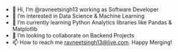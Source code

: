 - 👋 Hi, I’m @ravneetsingh13 working as Software Developer
- 👀 I’m interested in Data Science & Machine Learning
- 🌱 I’m currently learning Python Analytics libraries like Pandas & Matplotlib
- 💞️ I’m looking to collaborate on Backend Projects
- 📫 How to reach me ravneetsingh13@live.com. Happy Merging!

<!---
ravneetsingh13/ravneetsingh13 is a ✨ special ✨ repository because its `README.md` (this file) appears on your GitHub profile.
You can click the Preview link to take a look at your changes.
--->
